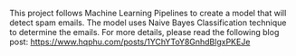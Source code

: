 This project follows Machine Learning Pipelines to create a model that will detect spam emails. The model uses Naive Bayes Classification technique to determine the emails. For more details, please read the following blog post: https://www.hqphu.com/posts/1YChYToY8GnhdBlgxPKEJe